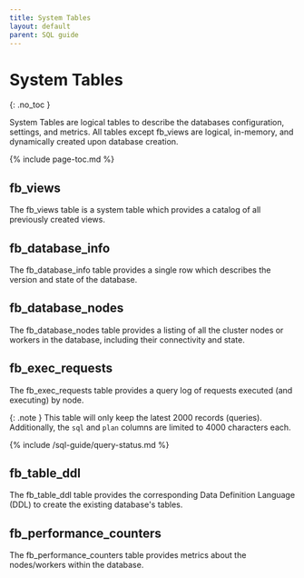 ```yaml
---
title: System Tables
layout: default
parent: SQL guide
---
```


# System Tables
{: .no_toc }

System Tables are logical tables to describe the databases configuration, settings, and metrics.  All tables except fb_views are logical, in-memory, and dynamically created upon database creation.

{% include page-toc.md %}

## fb_views

The fb_views table is a system table which provides a catalog of all previously created views.

## fb_database_info

The fb_database_info table provides a single row which describes the version and state of the database.

## fb_database_nodes

The fb_database_nodes table provides a listing of all the cluster nodes or workers in the database, including their connectivity and state.

## fb_exec_requests

The fb_exec_requests table provides a query log of requests executed (and executing) by node.

{: .note }
This table will only keep the latest 2000 records (queries). Additionally, the `sql` and `plan` columns are limited to 4000 characters each. 

{% include /sql-guide/query-status.md %}

## fb_table_ddl

The fb_table_ddl table provides the corresponding Data Definition Language (DDL) to create the existing database's tables.

## fb_performance_counters

The fb_performance_counters table provides metrics about the nodes/workers within the database.